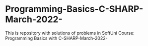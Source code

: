 # Programming-Basics-C-SHARP-March-2022-
This is repository with solutions of problems in SoftUni Course: Programming Basics with C-SHARP-March-2022-


